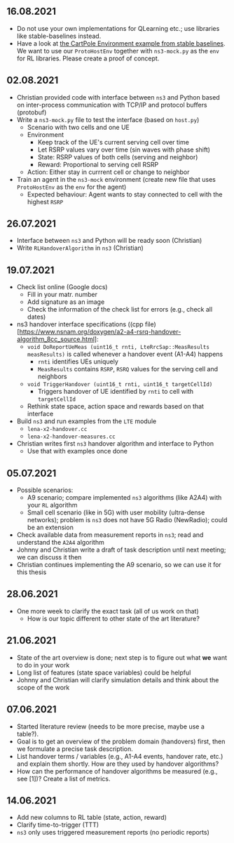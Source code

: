 ## 16.08.2021
* Do not use your own implementations for QLearning etc.; use libraries like stable-baselines instead.
* Have a look at [the CartPole Environment example from stable baselines](https://stable-baselines.readthedocs.io/en/master/guide/examples.html). We want to use our `ProtoHostEnv` together with `ns3-mock.py` as the `env` for RL libraries. Please create a proof of concept.

## 02.08.2021
* Christian provided code with interface between `ns3` and Python based on inter-process communication with TCP/IP and protocol buffers (protobuf)
* Write a `ns3-mock.py` file to test the interface (based on `host.py`)
  * Scenario with two cells and one UE
  * Environment
      * Keep track of the UE's current serving cell over time
      * Let RSRP values vary over time (sin waves with phase shift)
      * State: RSRP values of both cells (serving and neighbor)
      * Reward: Proportional to serving cell RSRP
  * Action: Either stay in currrent cell or change to neighbor
* Train an agent in the `ns3-mock` environment (create new file that uses `ProtoHostEnv` as the `env` for the agent)
  * Expected behaviour: Agent wants to stay connected to cell with the highest `RSRP`

## 26.07.2021
* Interface between `ns3` and Python will be ready soon (Christian)
* Write `RLHandoverAlgorithm` in `ns3` (Christian)

## 19.07.2021
* Check list online (Google docs)
  * Fill in your matr. number
  * Add signature as an image
  * Check the information of the check list for errors (e.g., check all dates)
* ns3 handover interface specifications ((cpp file)[https://www.nsnam.org/doxygen/a2-a4-rsrq-handover-algorithm_8cc_source.html]:
  * `void DoReportUeMeas (uint16_t rnti, LteRrcSap::MeasResults measResults)` is called whenever a handover event (A1-A4) happens
    * `rnti` identifies UEs uniquely
    * `MeasResults` contains `RSRP`, `RSRQ` values for the serving cell and neighbors
  * `void TriggerHandover (uint16_t rnti, uint16_t targetCellId)`
    * Triggers handover of UE identified by `rnti` to cell with `targetCellId`
  * Rethink state space, action space and rewards based on that interface
* Build `ns3` and run examples from the `LTE` module 
   * `lena-x2-handover.cc`
   * `lena-x2-handover-measures.cc`
* Christian writes first `ns3` handover algorithm and interface to Python
   * Use that with examples once done

## 05.07.2021
* Possible scenarios:
  * A9 scenario; compare implemented `ns3` algorithms (like A2A4) with your `RL` algorithm
  * Small cell scenario (like in 5G) with user mobility (ultra-dense networks); problem is `ns3` does not have 5G Radio (NewRadio); could be an extension
* Check available data from measurement reports in `ns3`; read and understand the `A2A4` algorithm
* Johnny and Christian write a draft of task description until next meeting; we can discuss it then
* Christian continues implementing the A9 scenario, so we can use it for this thesis

## 28.06.2021
* One more week to clarify the exact task (all of us work on that)
  * How is our topic different to other state of the art literature?

## 21.06.2021
* State of the art overview is done; next step is to figure out what **we** want to do in your work
* Long list of features (state space variables) could be helpful
* Johnny and Christian will clarify simulation details and think about the scope of the work

## 07.06.2021
* Started literature review (needs to be more precise, maybe use a table?).
* Goal is to get an overview of the problem domain (handovers) first, then we formulate a precise task description.
* List handover terms / variables (e.g., A1-A4 events, handover rate, etc.) and explain them shortly. How are they used by handover algorithms?
* How can the performance of handover algorithms be measured (e.g., see [1])? Create a list of metrics.

## 14.06.2021
* Add new columns to RL table (state, action, reward)
* Clarify time-to-trigger (TTT)
* `ns3` only uses triggered measurement reports (no periodic reports)
